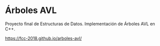 # Árboles AVL
Proyecto final de Estructuras de Datos. Implementación de Árboles AVL en C++.

https://fcc-2018.github.io/arboles-avl/
